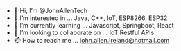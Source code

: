 - 👋 Hi, I’m @JohnAllenTech
- 👀 I’m interested in ... Java, C++, IoT, ESP8266, ESP32
- 🌱 I’m currently learning ... Javascript, Springboot, React
- 💞️ I’m looking to collaborate on ... IoT Restful APIs
- 📫 How to reach me ... john.allen.ireland@hotmail.com

<!---
JohnAllenTech/JohnAllenTech is a ✨ special ✨ repository because its `README.md` (this file) appears on your GitHub profile.
You can click the Preview link to take a look at your changes.
--->
